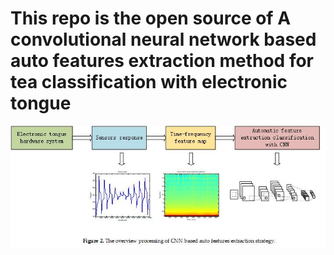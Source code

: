 # This repo is the open source of A convolutional neural network based auto features extraction method for tea classification with electronic tongue
![image](https://github.com/Shunzhange/auto-feature-extraction-method-for-e-tongue/blob/master/figure/overview%20structure.jpg)
